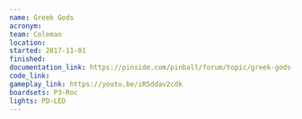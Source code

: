 ```yaml
---
name: Greek Gods
acronym:
team: Coleman
location:
started: 2017-11-01
finished:
documentation_link: https://pinside.com/pinball/forum/topic/greek-gods-homebrew
code_link:
gameplay_link: https://youtu.be/iR5ddav2cdk
boardsets: P3-Roc
lights: PD-LED
---
```

